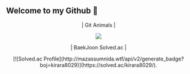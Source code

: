 ## Welcome to my Github 🤭
<div align="center">
  <p>| Git Animals |</p>
  <a href="https://github.com/devxb/gitanimals">
    <img src="https://render.gitanimals.org/farms/Junseong0829"/>
  </a>
  <p></p>
  <p>| BaekJoon Solved.ac |</p>
  [![Solved.ac Profile](http://mazassumnida.wtf/api/v2/generate_badge?boj=kirara8029)](https://solved.ac/kirara8029/).
</div>
<!--
**Junseong0829/Junseong0829** is a ✨ _special_ ✨ repository because its `README.md` (this file) appears on your GitHub profile.

Here are some ideas to get you started:

- 🔭 I’m currently working on ...
- 🌱 I’m currently learning ...
- 👯 I’m looking to collaborate on ...
- 🤔 I’m looking for help with ...
- 💬 Ask me about ...
- 📫 How to reach me: ...
- 😄 Pronouns: ...
- ⚡ Fun fact: ...
-->
